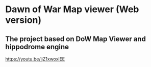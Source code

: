 # Dawn of War Map viewer (Web version)
## The project based on DoW Map Viewer and hippodrome engine 

https://youtu.be/jjZ1xwoxlEE

